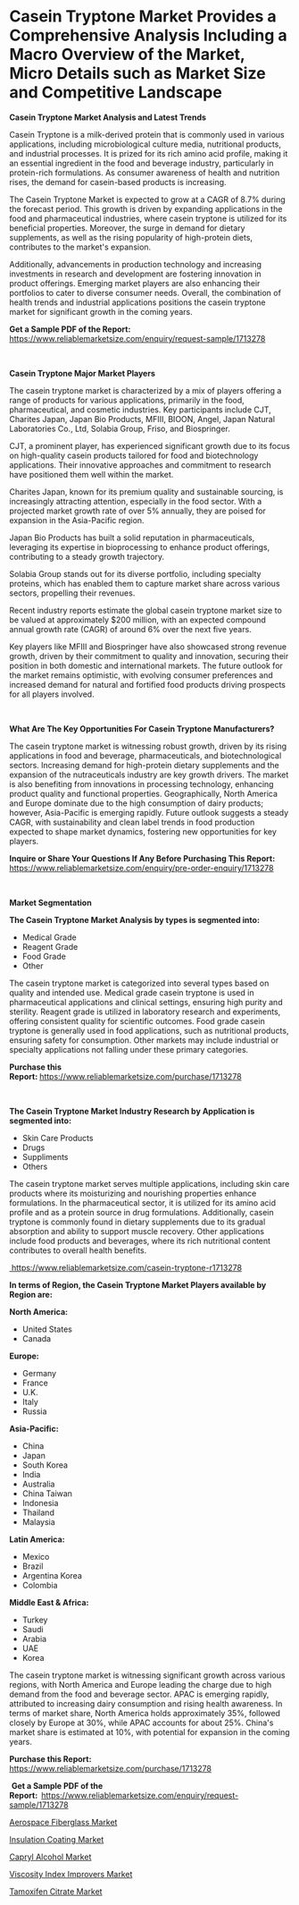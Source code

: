 <p><h1>Casein Tryptone Market Provides a Comprehensive Analysis Including a Macro Overview of the Market, Micro Details such as Market Size and Competitive Landscape</h1></p><p><strong>Casein Tryptone Market Analysis and Latest Trends</strong></p>
<p><p>Casein Tryptone is a milk-derived protein that is commonly used in various applications, including microbiological culture media, nutritional products, and industrial processes. It is prized for its rich amino acid profile, making it an essential ingredient in the food and beverage industry, particularly in protein-rich formulations. As consumer awareness of health and nutrition rises, the demand for casein-based products is increasing.</p><p>The Casein Tryptone Market is expected to grow at a CAGR of 8.7% during the forecast period. This growth is driven by expanding applications in the food and pharmaceutical industries, where casein tryptone is utilized for its beneficial properties. Moreover, the surge in demand for dietary supplements, as well as the rising popularity of high-protein diets, contributes to the market's expansion. </p><p>Additionally, advancements in production technology and increasing investments in research and development are fostering innovation in product offerings. Emerging market players are also enhancing their portfolios to cater to diverse consumer needs. Overall, the combination of health trends and industrial applications positions the casein tryptone market for significant growth in the coming years.</p></p>
<p><strong>Get a Sample PDF of the Report:&nbsp;</strong> <a href="https://www.reliablemarketsize.com/enquiry/request-sample/1713278?utm_campaign=1991&utm_medium=2&utm_source=Github&utm_content=ia&utm_term=01042025&utm_id=casein-tryptone">https://www.reliablemarketsize.com/enquiry/request-sample/1713278</a></p>
<p>&nbsp;</p>
<p><strong>Casein Tryptone Major Market Players</strong></p>
<p><p>The casein tryptone market is characterized by a mix of players offering a range of products for various applications, primarily in the food, pharmaceutical, and cosmetic industries. Key participants include CJT, Charites Japan, Japan Bio Products, MFIII, BIOON, Angel, Japan Natural Laboratories Co., Ltd, Solabia Group, Friso, and Biospringer.</p><p>CJT, a prominent player, has experienced significant growth due to its focus on high-quality casein products tailored for food and biotechnology applications. Their innovative approaches and commitment to research have positioned them well within the market. </p><p>Charites Japan, known for its premium quality and sustainable sourcing, is increasingly attracting attention, especially in the food sector. With a projected market growth rate of over 5% annually, they are poised for expansion in the Asia-Pacific region.</p><p>Japan Bio Products has built a solid reputation in pharmaceuticals, leveraging its expertise in bioprocessing to enhance product offerings, contributing to a steady growth trajectory. </p><p>Solabia Group stands out for its diverse portfolio, including specialty proteins, which has enabled them to capture market share across various sectors, propelling their revenues.</p><p>Recent industry reports estimate the global casein tryptone market size to be valued at approximately $200 million, with an expected compound annual growth rate (CAGR) of around 6% over the next five years. </p><p>Key players like MFIII and Biospringer have also showcased strong revenue growth, driven by their commitment to quality and innovation, securing their position in both domestic and international markets. The future outlook for the market remains optimistic, with evolving consumer preferences and increased demand for natural and fortified food products driving prospects for all players involved.</p></p>
<p>&nbsp;</p>
<p><strong>What Are The Key Opportunities For Casein Tryptone Manufacturers?</strong></p>
<p><p>The casein tryptone market is witnessing robust growth, driven by its rising applications in food and beverage, pharmaceuticals, and biotechnological sectors. Increasing demand for high-protein dietary supplements and the expansion of the nutraceuticals industry are key growth drivers. The market is also benefiting from innovations in processing technology, enhancing product quality and functional properties. Geographically, North America and Europe dominate due to the high consumption of dairy products; however, Asia-Pacific is emerging rapidly. Future outlook suggests a steady CAGR, with sustainability and clean label trends in food production expected to shape market dynamics, fostering new opportunities for key players.</p></p>
<p><strong>Inquire or Share Your Questions If Any Before Purchasing This Report:</strong> <a href="https://www.reliablemarketsize.com/enquiry/pre-order-enquiry/1713278?utm_campaign=1991&utm_medium=2&utm_source=Github&utm_content=ia&utm_term=01042025&utm_id=casein-tryptone">https://www.reliablemarketsize.com/enquiry/pre-order-enquiry/1713278</a></p>
<p>&nbsp;</p>
<p><strong>Market Segmentation</strong></p>
<p><strong>The Casein Tryptone Market Analysis by types is segmented into:</strong></p>
<p><ul><li>Medical Grade</li><li>Reagent Grade</li><li>Food Grade</li><li>Other</li></ul></p>
<p><p>The casein tryptone market is categorized into several types based on quality and intended use. Medical grade casein tryptone is used in pharmaceutical applications and clinical settings, ensuring high purity and sterility. Reagent grade is utilized in laboratory research and experiments, offering consistent quality for scientific outcomes. Food grade casein tryptone is generally used in food applications, such as nutritional products, ensuring safety for consumption. Other markets may include industrial or specialty applications not falling under these primary categories.</p></p>
<p><strong>Purchase this Report:&nbsp;</strong><a href="https://www.reliablemarketsize.com/purchase/1713278?utm_campaign=1991&utm_medium=2&utm_source=Github&utm_content=ia&utm_term=01042025&utm_id=casein-tryptone">https://www.reliablemarketsize.com/purchase/1713278</a></p>
<p>&nbsp;</p>
<p><strong>The Casein Tryptone Market Industry Research by Application is segmented into:</strong></p>
<p><ul><li>Skin Care Products</li><li>Drugs</li><li>Suppliments</li><li>Others</li></ul></p>
<p><p>The casein tryptone market serves multiple applications, including skin care products where its moisturizing and nourishing properties enhance formulations. In the pharmaceutical sector, it is utilized for its amino acid profile and as a protein source in drug formulations. Additionally, casein tryptone is commonly found in dietary supplements due to its gradual absorption and ability to support muscle recovery. Other applications include food products and beverages, where its rich nutritional content contributes to overall health benefits.</p></p>
<p><a href="https://www.reliablemarketsize.com/casein-tryptone-r1713278?utm_campaign=1991&utm_medium=2&utm_source=Github&utm_content=ia&utm_term=01042025&utm_id=casein-tryptone">&nbsp;https://www.reliablemarketsize.com/casein-tryptone-r1713278</a></p>
<p><strong>In terms of Region, the Casein Tryptone Market Players available by Region are:</strong></p>
<p>
    <p> <strong> North America: </strong>
        <ul>
            <li>United States</li>
            <li>Canada</li>
        </ul>
        </p> 
    <p> <strong> Europe: </strong>
        <ul>
            <li>Germany</li>
            <li>France</li>
            <li>U.K.</li>
            <li>Italy</li>
            <li>Russia</li>
        </ul>
        </p> 
    <p> <strong> Asia-Pacific: </strong>
        <ul>
            <li>China</li>
            <li>Japan</li>
            <li>South Korea</li>
            <li>India</li>
            <li>Australia</li>
            <li>China Taiwan</li>
            <li>Indonesia</li>
            <li>Thailand</li>
            <li>Malaysia</li>
        </ul>
        </p> 
    <p> <strong> Latin America: </strong>
        <ul>
            <li>Mexico</li>
            <li>Brazil</li>
            <li>Argentina Korea</li>
            <li>Colombia</li>
        </ul>
        </p> 
    <p> <strong> Middle East & Africa: </strong>
        <ul>
            <li>Turkey</li>
            <li>Saudi</li>
            <li>Arabia</li>
            <li>UAE</li>
            <li>Korea</li>
        </ul>
    </p>
    </p>
<p><p>The casein tryptone market is witnessing significant growth across various regions, with North America and Europe leading the charge due to high demand from the food and beverage sector. APAC is emerging rapidly, attributed to increasing dairy consumption and rising health awareness. In terms of market share, North America holds approximately 35%, followed closely by Europe at 30%, while APAC accounts for about 25%. China's market share is estimated at 10%, with potential for expansion in the coming years.</p></p>
<p><strong>Purchase this Report: </strong><a href="https://www.reliablemarketsize.com/purchase/1713278?utm_campaign=1991&utm_medium=2&utm_source=Github&utm_content=ia&utm_term=01042025&utm_id=casein-tryptone">https://www.reliablemarketsize.com/purchase/1713278</a></p>
<p>&nbsp;<strong>Get a Sample PDF of the Report:&nbsp;&nbsp;</strong><a href="https://www.reliablemarketsize.com/enquiry/request-sample/1713278?utm_campaign=1991&utm_medium=2&utm_source=Github&utm_content=ia&utm_term=01042025&utm_id=casein-tryptone">https://www.reliablemarketsize.com/enquiry/request-sample/1713278</a></p>
<p><strong></strong></p>
<p><p><a href="https://github.com/pelegeazlie5/Market-Research-Report-List-1/blob/main/aerospace-fiberglass-market.md?utm_campaign=1991&utm_medium=2&utm_source=Github&utm_content=ia&utm_term=01042025&utm_id=casein-tryptone">Aerospace Fiberglass Market</a></p><p><a href="https://github.com/rafiishibu00/Market-Research-Report-List-1/blob/main/insulation-coating-market.md?utm_campaign=1991&utm_medium=2&utm_source=Github&utm_content=ia&utm_term=01042025&utm_id=casein-tryptone">Insulation Coating Market</a></p><p><a href="https://github.com/perbetpereir/Market-Research-Report-List-1/blob/main/capryl-alcohol-market.md?utm_campaign=1991&utm_medium=2&utm_source=Github&utm_content=ia&utm_term=01042025&utm_id=casein-tryptone">Capryl Alcohol Market</a></p><p><a href="https://github.com/paulierasho/Market-Research-Report-List-1/blob/main/viscosity-index-improvers-market.md?utm_campaign=1991&utm_medium=2&utm_source=Github&utm_content=ia&utm_term=01042025&utm_id=casein-tryptone">Viscosity Index Improvers Market</a></p><p><a href="https://github.com/ziringebrur1/Market-Research-Report-List-1/blob/main/tamoxifen-citrate-market.md?utm_campaign=1991&utm_medium=2&utm_source=Github&utm_content=ia&utm_term=01042025&utm_id=casein-tryptone">Tamoxifen Citrate Market</a></p></p>